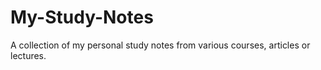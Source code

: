 # My-Study-Notes
A collection of my personal study notes from various courses, articles or lectures.
